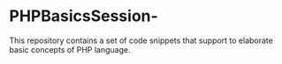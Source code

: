 # PHPBasicsSession-
This repository contains a set of code snippets that support to elaborate basic concepts of PHP language.
